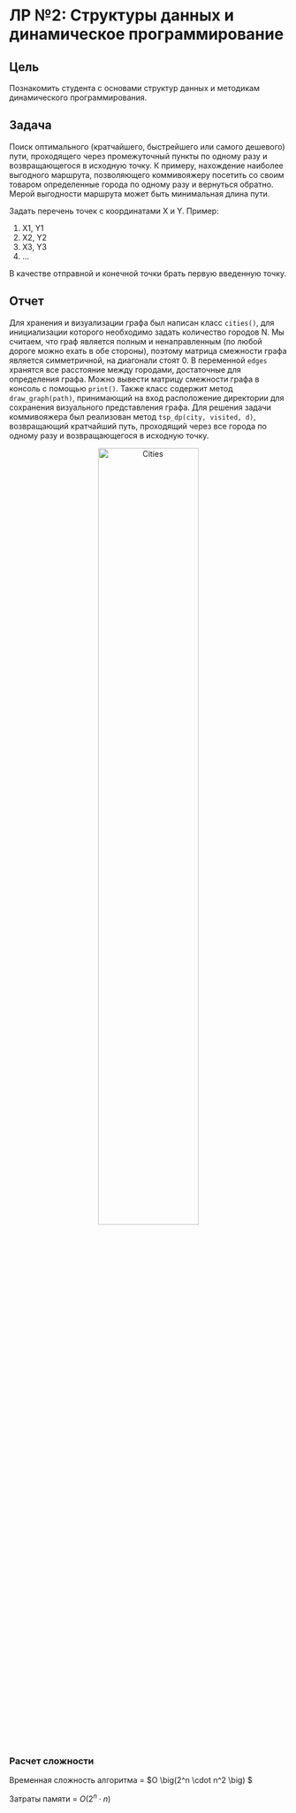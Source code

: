 # ЛР №2: Структуры данных и динамическое программирование

## Цель

Познакомить студента с основами структур данных и методикам динамического программирования.

## Задача

Поиск оптимального (кратчайшего, быстрейшего или самого дешевого) пути,
проходящего через промежуточный пункты по одному разу и возвращающегося в
исходную точку. К примеру, нахождение наиболее выгодного маршрута, позволяющего
коммивояжеру посетить со своим товаром определенные города по одному разу и
вернуться обратно. Мерой выгодности маршрута может быть минимальная длина
пути.

Задать перечень точек с координатами X и Y. Пример:

1. X1, Y1
2. X2, Y2
3. X3, Y3
4. ...

В качестве отправной и конечной точки брать первую введенную точку.

## Отчет

Для хранения и визуализации графа был написан класс ```cities()```, для инициализации которого 
необходимо задать количество городов N. Мы считаем, что граф является полным и ненаправленным
(по любой дороге можно ехать в обе стороны), поэтому матрица смежности графа является симметричной, на диагонали стоят 0.
В переменной ```edges``` хранятся все расстояние между городами, достаточные для определения графа.
Можно вывести матрицу смежности графа в консоль с помощью ```print()```. Также класс содержит метод
```draw_graph(path)```, принимающий на вход расположение директории для сохранения визуального представления графа.
Для решения задачи коммивояжера был реализован метод ```tsp_dp(city, visited, d)```, возвращающий кратчайший путь, 
проходящий через все города по одному разу и возвращающегося в исходную точку.

<p align="center">
<img src="https://github.com/khrstln/Algorithms_7_sem/blob/main/Lab%202/images%20of%20cities/my_cities.png" alt="Cities" style="width:60%; border:0;">
</p>

### Расчет сложности

Временная сложность алгоритма = $O \big(2^n \cdot n^2 \big) $

Затраты памяти = $O \big(2^n \cdot n \big)$







